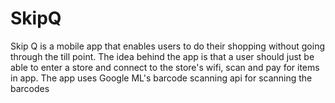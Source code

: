 # SkipQ
Skip Q is a mobile app that enables users to do their shopping without going through the till point. The idea behind the app is that a user should just be able to enter a store and 
connect to the store's wifi, scan and pay for items in app. The app uses Google ML's barcode scanning api for scanning the barcodes
